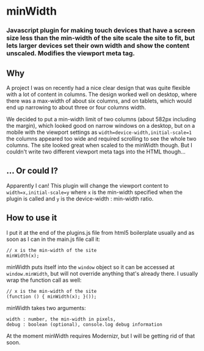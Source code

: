 # minWidth
### Javascript plugin for making touch devices that have a screen size less than the min-width of the site scale the site to fit, but lets larger devices set their own width and show the content unscaled. Modifies the viewport meta tag.

## Why

A project I was on recently had a nice clear design that was quite flexible with a lot of content in columns. The design worked well on desktop, where there was a max-width of about six columns, and on tablets, which would end up narrowing to about three or four columns width.

We decided to put a min-width limit of two columns (about 582px including the margin), which looked good on narrow windows on a desktop, but on a mobile with the viewport settings as `width=device-width,initial-scale=1` the columns appeared too wide and required scrolling to see the whole two columns. The site looked great when scaled to the minWidth though. But I couldn't write two different viewport meta tags into the HTML though...

## ... Or could I?

Apparently I can! This plugin will change the viewport content to `width=x,initial-scale=y` where `x` is the min-width specified when the plugin is called and `y` is the device-width : min-width ratio.

## How to use it

I put it at the end of the plugins.js file from html5 boilerplate usually and as soon as I can in the main.js file  call it:

	// x is the min-width of the site
	minWidth(x);

minWidth puts itself into the `window` object so it can be accessed at `window.minWidth`, but will not override anything that's already there. I usually wrap the function call as well:

	// x is the min-width of the site
	(function () { minWidth(x); }());

minWidth takes two arguments:
	
	width : number, the min-width in pixels,
	debug :	boolean (optional), console.log debug information

At the moment minWidth requires Modernizr, but I will be getting rid of that soon.
